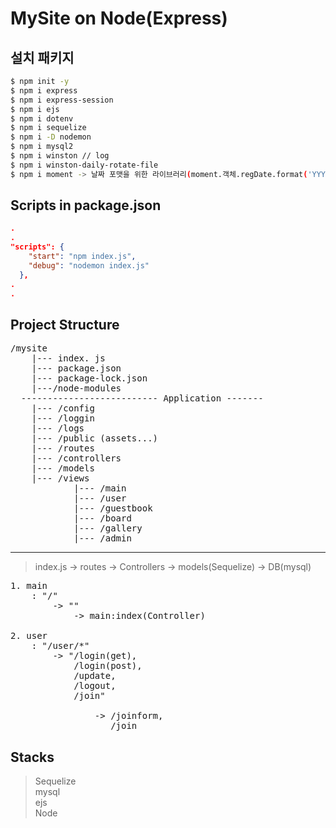 # MySite on Node(Express)

## 설치 패키지 
```bash
$ npm init -y
$ npm i express
$ npm i express-session
$ npm i ejs
$ npm i dotenv
$ npm i sequelize   
$ npm i -D nodemon   
$ npm i mysql2   
$ npm i winston // log   
$ npm i winston-daily-rotate-file   
$ npm i moment -> 날짜 포맷을 위한 라이브러리(moment.객체.regDate.format('YYYY-MM-DD'))   
```

## Scripts in package.json
```JSON
.
.
"scripts": {
    "start": "npm index.js",
    "debug": "nodemon index.js"
  },
.
.
```

## Project Structure
<pre>
/mysite
    |--- index. js
    |--- package.json
    |--- package-lock.json
    |---/node-modules
  -------------------------- Application -------
    |--- /config
    |--- /loggin
    |--- /logs
    |--- /public (assets...)
    |--- /routes
    |--- /controllers
    |--- /models
    |--- /views
            |--- /main
            |--- /user
            |--- /guestbook
            |--- /board
            |--- /gallery
            |--- /admin
</pre>


---
> index.js -> routes -> Controllers -> models(Sequelize) -> DB(mysql)
<pre>
1. main
    : "/"   
        -> "" 
            -> main:index(Controller)   

2. user 
    : "/user/*" 
        -> "/login(get),
            /login(post),
            /update, 
            /logout, 
            /join"

                -> /joinform, 
                   /join
</pre>


## Stacks

> Sequelize   
> mysql   
> ejs   
> Node   
